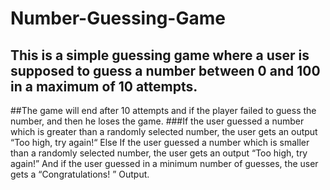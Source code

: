 # Number-Guessing-Game
## This is a simple guessing game where a user is supposed to guess a number between 0 and 100 in a maximum of 10 attempts.
##The game will end after 10 attempts and if the player failed to guess the number, and then he loses the game.
###If the user guessed a number which is greater than a randomly selected number, the user gets an output “Too high, try again!“
Else If the user guessed a number which is smaller than a randomly selected number, the user gets an output “Too high, try again!”
And if the user guessed in a minimum number of guesses, the user gets a “Congratulations! ” Output.
